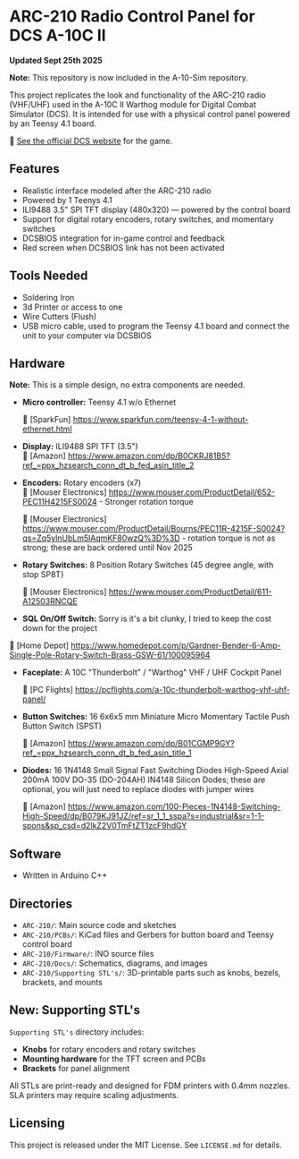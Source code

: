 # ARC-210 Radio Control Panel for DCS A-10C II

**Updated Sept 25th 2025**

**Note:** This repository is now included in the A-10-Sim repository.

This project replicates the look and functionality of the ARC-210 radio (VHF/UHF) used in the A-10C II Warthog module for Digital Combat Simulator (DCS). It is intended for use with a physical control panel powered by an Teensy 4.1 board.

🔗 [See the official DCS website](https://www.digitalcombatsimulator.com/en/) for the game.

## Features

- Realistic interface modeled after the ARC-210 radio
- Powered by 1 Teenys 4.1
- ILI9488 3.5" SPI TFT display (480x320) — powered by the control board
- Support for digital rotary encoders, rotary switches, and momentary switches
- DCSBIOS integration for in-game control and feedback
- Red screen when DCSBIOS link has not been activated

## Tools Needed

- Soldering Iron
- 3d Printer or access to one
- Wire Cutters (Flush)
- USB micro cable, used to program the Teensy 4.1 board and connect the unit to your computer via DCSBIOS

## Hardware
**Note:** This is a simple design, no extra components are needed.


- **Micro controller:** Teensy 4.1 w/o Ethernet  

    🔗 [SparkFun] https://www.sparkfun.com/teensy-4-1-without-ethernet.html

- **Display:** ILI9488 SPI TFT (3.5")  
    🔗 [Amazon] https://www.amazon.com/dp/B0CKRJ81B5?ref_=ppx_hzsearch_conn_dt_b_fed_asin_title_2

- **Encoders:** Rotary encoders (x7)  
    🔗 [Mouser Electronics] https://www.mouser.com/ProductDetail/652-PEC11H4215FS0024 - Stronger rotation torque

    🔗 [Mouser Electronics] https://www.mouser.com/ProductDetail/Bourns/PEC11R-4215F-S0024?qs=Zq5ylnUbLm5lAqmKF80wzQ%3D%3D -  rotation torque is not as strong; these are back ordered until Nov 2025


- **Rotary Switches:** 8 Position Rotary Switches (45 degree angle, with stop SP8T) 

    🔗 [Mouser Electronics] https://www.mouser.com/ProductDetail/611-A12503RNCQE

- **SQL On/Off Switch:** Sorry is it's a bit clunky, I tried to keep the cost down for the project

🔗 [Home Depot]  https://www.homedepot.com/p/Gardner-Bender-6-Amp-Single-Pole-Rotary-Switch-Brass-GSW-61/100095964

- **Faceplate:** A 10C "Thunderbolt" / "Warthog" VHF / UHF Cockpit Panel

    🔗 [PC Flights] https://pcflights.com/a-10c-thunderbolt-warthog-vhf-uhf-panel/
- **Button Switches:** 16 6x6x5 mm Miniature Micro Momentary Tactile Push Button Switch (SPST)

    🔗 [Amazon] https://www.amazon.com/dp/B01CGMP9GY?ref_=ppx_hzsearch_conn_dt_b_fed_asin_title_1
- **Diodes:** 16 1N4148 Small Signal Fast Switching Diodes High-Speed Axial 200mA 100V DO-35 (DO-204AH) IN4148 Silicon Dodes;      these are optional, you will just need to replace diodes with jumper wires

    🔗 [Amazon] https://www.amazon.com/100-Pieces-1N4148-Switching-High-Speed/dp/B079KJ91JZ/ref=sr_1_1_sspa?s=industrial&sr=1-1-spons&sp_csd=d2lkZ2V0TmFtZT1zcF9hdGY


## Software

- Written in Arduino C++

## Directories

- `ARC-210/`: Main source code and sketches
- `ARC-210/PCBs/`: KiCad files and Gerbers for button board and Teensy control board
- `ARC-210/Firmware/`: INO source files
- `ARC-210/Docs/`: Schematics, diagrams, and images
- `ARC-210/Supporting STL's/`: 3D-printable parts such as knobs, bezels, brackets, and mounts

## New: Supporting STL's

`Supporting STL's` directory includes:
- **Knobs** for rotary encoders and rotary switches
- **Mounting hardware** for the TFT screen and PCBs
- **Brackets** for panel alignment

All STLs are print-ready and designed for FDM printers with 0.4mm nozzles. SLA printers may require scaling adjustments.

## Licensing

This project is released under the MIT License. See `LICENSE.md` for details.
